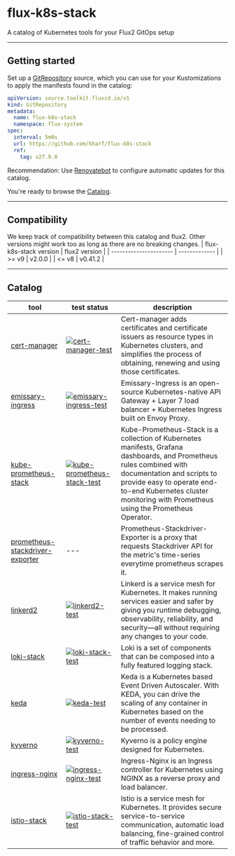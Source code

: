 # flux-k8s-stack
A catalog of Kubernetes tools for your Flux2 GitOps setup

---
## Getting started
Set up a [GitRepository](https://fluxcd.io/docs/components/source/gitrepositories/) source, which you can use for your Kustomizations to apply the manifests found in the catalog:

```yaml
apiVersion: source.toolkit.fluxcd.io/v1
kind: GitRepository
metadata:
  name: flux-k8s-stack
  namespace: flux-system
spec:
  interval: 5m0s
  url: https://github.com/kharf/flux-k8s-stack
  ref:
    tag: v27.9.0
```

Recommendation: Use [Renovatebot](https://docs.renovatebot.com/modules/manager/flux/#gitrepository-support) to configure automatic updates for this catalog.

You're ready to browse the [Catalog](#Catalog).

---
## Compatibility
We keep track of compatibility between this catalog and flux2. Other versions might work too as long as there are no breaking changes.
| flux-k8s-stack version | flux2 version |
| ---------------------- | ------------- |
| >= v9                  | v2.0.0        |
| <= v8                  | v0.41.2       |

---
## Catalog
| tool                                                                       | test status                  | description                                                                                                                                        |
| ------------------------------------------------------                     | ---------------------------- | -------------------------------------------------------------------------------------------------------------------------------------------------- |
| [cert-manager](./catalog/cert-manager)                                     | [![cert-manager-test](https://github.com/kharf/flux-k8s-stack/actions/workflows/cert-manager-test.yaml/badge.svg)](https://github.com/kharf/flux-k8s-stack/actions/workflows/cert-manager-test.yaml)   | Cert-manager adds certificates and certificate issuers as resource types in Kubernetes clusters, and simplifies the process of obtaining, renewing and using those certificates. |
| [emissary-ingress](./catalog/emissary-ingress)                             | [![emissary-ingress-test](https://github.com/kharf/flux-k8s-stack/actions/workflows/emissary-ingress-test.yaml/badge.svg)](https://github.com/kharf/flux-k8s-stack/actions/workflows/emissary-ingress-test.yaml) | Emissary-Ingress is an open-source Kubernetes-native API Gateway + Layer 7 load balancer + Kubernetes Ingress built on Envoy Proxy. |
| [kube-prometheus-stack](./catalog/kube-prometheus-stack)                   | [![kube-prometheus-stack-test](https://github.com/kharf/flux-k8s-stack/actions/workflows/kube-prometheus-stack-test.yaml/badge.svg)](https://github.com/kharf/flux-k8s-stack/actions/workflows/kube-prometheus-stack-test.yaml) | Kube-Prometheus-Stack is a collection of Kubernetes manifests, Grafana dashboards, and Prometheus rules combined with documentation and scripts to provide easy to operate end-to-end Kubernetes cluster monitoring with Prometheus using the Prometheus Operator. |
| [prometheus-stackdriver-exporter](/catalog/prometheus-stackdriver-exporter)| ---                                                                                                                                                                               | Prometheus-Stackdriver-Exporter is a proxy that requests Stackdriver API for the metric's time-series everytime prometheus scrapes it. |
| [linkerd2](./catalog/linkerd2)                                             | [![linkerd2-test](https://github.com/kharf/flux-k8s-stack/actions/workflows/linkerd2-test.yaml/badge.svg)](https://github.com/kharf/flux-k8s-stack/actions/workflows/linkerd2-test.yaml) | Linkerd is a service mesh for Kubernetes. It makes running services easier and safer by giving you runtime debugging, observability, reliability, and security—all without requiring any changes to your code. |
| [loki-stack](./catalog/loki-stack)                                         | [![loki-stack-test](https://github.com/kharf/flux-k8s-stack/actions/workflows/loki-stack-test.yaml/badge.svg)](https://github.com/kharf/flux-k8s-stack/actions/workflows/loki-stack-test.yaml) | Loki is a set of components that can be composed into a fully featured logging stack. |
| [keda](./catalog/keda)                                                     | [![keda-test](https://github.com/kharf/flux-k8s-stack/actions/workflows/keda-test.yaml/badge.svg)](https://github.com/kharf/flux-k8s-stack/actions/workflows/keda-test.yaml) | Keda is a Kubernetes based Event Driven Autoscaler. With KEDA, you can drive the scaling of any container in Kubernetes based on the number of events needing to be processed. |
| [kyverno](./catalog/kyverno)                                               | [![kyverno-test](https://github.com/kharf/flux-k8s-stack/actions/workflows/kyverno-test.yaml/badge.svg)](https://github.com/kharf/flux-k8s-stack/actions/workflows/kyverno-test.yaml) | Kyverno is a policy engine designed for Kubernetes. |
| [ingress-nginx](./catalog/ingress-nginx)                                   | [![ingress-nginx-test](https://github.com/kharf/flux-k8s-stack/actions/workflows/ingress-nginx-test.yaml/badge.svg)](https://github.com/kharf/flux-k8s-stack/actions/workflows/ingress-nginx-test.yaml) | Ingress-Nginx is an Ingress controller for Kubernetes using NGINX as a reverse proxy and load balancer. |
| [istio-stack](./catalog/istio-stack)                                       | [![istio-stack-test](https://github.com/kharf/flux-k8s-stack/actions/workflows/istio-stack-test.yaml/badge.svg)](https://github.com/kharf/flux-k8s-stack/actions/workflows/istio-stack-test.yaml) | Istio is a service mesh for Kubernetes. It provides secure service-to-service communication, automatic load balancing, fine-grained control of traffic behavior and more. |

